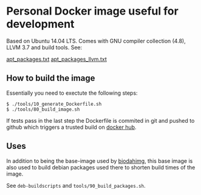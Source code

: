 # Personal Docker image useful for development

Based on Ubuntu 14.04 LTS. Comes with GNU compiler collection (4.8),
LLVM 3.7 and build tools. See:

[apt_packages.txt](enironment/resources/apt_packages.txt)
[apt_packages_llvm.txt](enironment/resources/apt_packages_llvm.txt)


## How to build the image

Essentially you need to exectute the following steps:

```
$ ./tools/10_generate_Dockerfile.sh
$ ./tools/80_build_image.sh
```

If tests pass in the last step the Dockerfile is commited in git and
pushed to github which triggers a trusted build on [docker hub](
https://hub.docker.com/r/bjodah/bjodahimgbase).

## Uses
In addition to being the base-image used by
[bjodahimg](https://github.com/bjodah/bjodahimg),
this base image is also used to build debian packages used
there to shorten build times of the image.

See ``deb-buildscripts`` and ``tools/90_build_packages.sh``.

